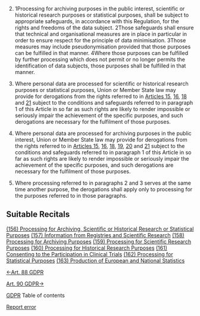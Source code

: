 


2. 1Processing for archiving purposes in the public interest, scientific or historical research purposes or statistical purposes, shall be subject to appropriate safeguards, in accordance with this Regulation, for the rights and freedoms of the data subject. 2Those safeguards shall ensure that technical and organisational measures are in place in particular in order to ensure respect for the principle of data minimisation. 3Those measures may include pseudonymisation provided that those purposes can be fulfilled in that manner. 4Where those purposes can be fulfilled by further processing which does not permit or no longer permits the identification of data subjects, those purposes shall be fulfilled in that manner.

4. Where personal data are processed for scientific or historical research purposes or statistical purposes, Union or Member State law may provide for derogations from the rights referred to in [Articles 15](https://gdpr-info.eu/art-15-gdpr/), [16](https://gdpr-info.eu/art-16-gdpr/), [18](https://gdpr-info.eu/art-18-gdpr/) and [21](https://gdpr-info.eu/art-21-gdpr/) subject to the conditions and safeguards referred to in paragraph 1 of this Article in so far as such rights are likely to render impossible or seriously impair the achievement of the specific purposes, and such derogations are necessary for the fulfilment of those purposes.

6. Where personal data are processed for archiving purposes in the public interest, Union or Member State law may provide for derogations from the rights referred to in [Articles 15](https://gdpr-info.eu/art-15-gdpr/), [16](https://gdpr-info.eu/art-16-gdpr/), [18](https://gdpr-info.eu/art-18-gdpr/), [19](https://gdpr-info.eu/art-19-gdpr/), [20](https://gdpr-info.eu/art-20-gdpr/) and [21](https://gdpr-info.eu/art-21-gdpr/) subject to the conditions and safeguards referred to in paragraph 1 of this Article in so far as such rights are likely to render impossible or seriously impair the achievement of the specific purposes, and such derogations are necessary for the fulfilment of those purposes.

8. Where processing referred to in paragraphs 2 and 3 serves at the same time another purpose, the derogations shall apply only to processing for the purposes referred to in those paragraphs.




## Suitable Recitals



[(156) Processing for Archiving, Scientific or Historical Research or Statistical Purposes](https://gdpr-info.eu/recitals/no-156/)
[(157) Information from Registries and Scientific Research](https://gdpr-info.eu/recitals/no-157/)
[(158) Processing for Archiving Purposes](https://gdpr-info.eu/recitals/no-158/)
[(159) Processing for Scientific Research Purposes](https://gdpr-info.eu/recitals/no-159/)
[(160) Processing for Historical Research Purposes](https://gdpr-info.eu/recitals/no-160/)
[(161) Consenting to the Participation in Clinical Trials](https://gdpr-info.eu/recitals/no-161/)
[(162) Processing for Statistical Purposes](https://gdpr-info.eu/recitals/no-162/)
[(163) Production of European and National Statistics](https://gdpr-info.eu/recitals/no-163/)




[←Art. 88 GDPR](https://gdpr-info.eu/art-88-gdpr/ "Art. 88 GDPR - Processing in the context of employment")


[Art. 90 GDPR→](https://gdpr-info.eu/art-90-gdpr/ "Art. 90 GDPR - Obligations of secrecy")



[GDPR](https://gdpr-info.eu)
Table of contents


[Report error](https://gdpr-info.eu/gf/?TB_iframe=true&height=306 "Your message")

